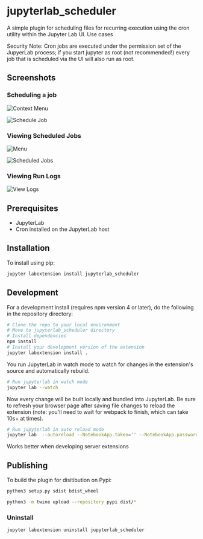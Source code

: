 # jupyterlab_scheduler

A simple plugin for scheduling files for recurring execution using the cron utility within the Jupyter Lab UI. Use cases

Security Note: Cron jobs are executed under the permission set of the JupyerLab process; if you start jupyter as root (not recommended!) every job that is scheduled via the UI will also run as root.

## Screenshots

### Scheduling a job

![Context Menu](https://raw.githubusercontent.com/tiburon-security/jupyterlab_scheduler/master/screenshots/context-menu.png)

![Schedule Job](https://raw.githubusercontent.com/tiburon-security/jupyterlab_scheduler/master/screenshots/schedule-job.png)

### Viewing Scheduled Jobs

![Menu](https://raw.githubusercontent.com/tiburon-security/jupyterlab_scheduler/master/screenshots/main-menu.png)

![Scheduled Jobs](https://raw.githubusercontent.com/tiburon-security/jupyterlab_scheduler/master/screenshots/scheduled-jobs.png)

### Viewing Run Logs

![View Logs](https://raw.githubusercontent.com/tiburon-security/jupyterlab_scheduler/master/screenshots/view-logs.png)

## Prerequisites

* JupyterLab
* Cron installed on the JupyterLab host

## Installation

To install using pip:

```bash
jupyter labextension install jupyterlab_scheduler
```

## Development

For a development install (requires npm version 4 or later), do the following in the repository directory:

```bash
# Clone the repo to your local environment
# Move to jupyterlab_scheduler directory
# Install dependencies
npm install
# Install your development version of the extension
jupyter labextension install .
```

You run JupyterLab in watch mode to watch for changes in the extension's source and automatically rebuild.

```bash
# Run jupyterlab in watch mode
jupyter lab --watch
```

Now every change will be built locally and bundled into JupyterLab. Be sure to refresh your browser page after saving file changes to reload the extension (note: you'll need to wait for webpack to finish, which can take 10s+ at times).

```bash
# Run jupyterlab in auto reload mode
jupyter lab  --autoreload --NotebookApp.token='' --NotebookApp.password='' --no-browser
```

Works better when developing server extensions

## Publishing

To build the plugin for disitibution on Pypi:

```bash
python3 setup.py sdist bdist_wheel

python3 -m twine upload --repository pypi dist/*
```

### Uninstall

```bash
jupyter labextension uninstall jupyterlab_scheduler
```

